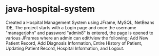 # java-hospital-system
Created a Hospital Management System using JFrame, MySQL, NetBeans IDE,
The project starts with a Login page and once the username "managerjohn" and password "admin8" is entered, 
the page is opened to various JFrames where an admin can edit/view the following:
Add New Patient Record, Add Diagnosis Information, Entire History of Patient, Updating Patient Record, Hospital Information, and Logout.
